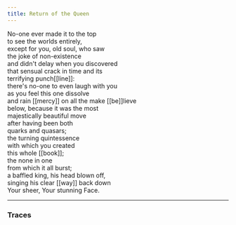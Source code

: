 ```yaml
---
title: Return of the Queen
---
```


No-one ever made it to the top  
to see the worlds entirely,  
except for you, old soul, who saw  
the joke of non-existence  
and didn't delay when you discovered  
that sensual crack in time and its  
terrifying punch[[line]]:  
there's no-one to even laugh with you  
as you feel this one dissolve  
and rain [[mercy]] on all the make [[be]]lieve  
below, because it was the most  
majestically beautiful move  
after having been both  
quarks and quasars;  
the turning quintessence  
with which you created  
this whole [[book]];  
the none in one  
from which it all burst;  
a baffled king, his head blown off,  
singing his clear [[way]] back down   
Your sheer, Your stunning Face.  

---

### Traces